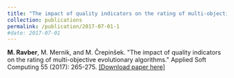 ```yaml
---
title: "The impact of quality indicators on the rating of multi-objective evolutionary algorithms"
collection: publications
permalink: /publication/2017-07-01-1
#date: 2017-07-01
---
```


**M. Ravber**, M. Mernik, and M. Črepinšek. "The impact of quality indicators on the rating of multi-objective evolutionary algorithms." Applied Soft Computing 55 (2017): 265-275. [[Download paper here]](https://doi.org/10.1016/j.asoc.2017.01.038)
